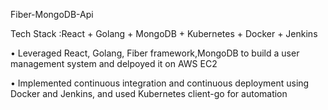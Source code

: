 Fiber-MongoDB-Api 

Tech Stack :React + Golang + MongoDB + Kubernetes + Docker + Jenkins

• Leveraged React, Golang, Fiber framework,MongoDB to build a user management system and delpoyed it on AWS EC2

• Implemented continuous integration and continuous deployment using Docker and Jenkins, and used Kubernetes client-go for
automation
